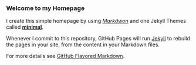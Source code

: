 ### Welcome to my Homepage

I create this simple homepage by using [_Markdwon_](https://guides.github.com/features/mastering-markdown/) and one Jekyll Themes called [**minimal**](https://pages-themes.github.io/minimal/).

Whenever I commit to this repository, GitHub Pages will run [Jekyll](https://jekyllrb.com/) to rebuild the pages in your site, from the content in your Markdown files.

For more details see [GitHub Flavored Markdown](https://guides.github.com/features/mastering-markdown/).
